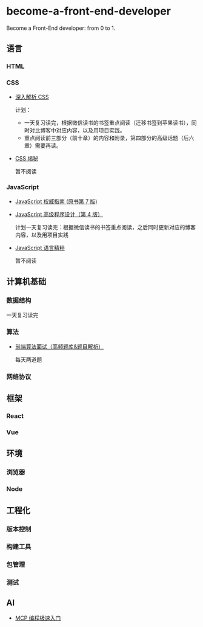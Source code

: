 # become-a-front-end-developer

Become a Front-End developer: from 0 to 1.

## 语言

### HTML

### CSS

- [深入解析 CSS](https://book.douban.com/subject/35021471/)

  计划：

  - 一天复习读完，根据微信读书的书签重点阅读（迁移书签到苹果读书），同时对比博客中对应内容，以及用项目实践。
  - 重点阅读前三部分（前十章）的内容和附录，第四部分的高级话题（后六章）需要再读。

- [CSS 揭秘](https://book.douban.com/subject/26745943/)

  暂不阅读

### JavaScript

- [JavaScript 权威指南 (原书第 7 版)](https://book.douban.com/subject/35396470/)
- [JavaScript 高级程序设计（第 4 版）](https://book.douban.com/subject/35175321/)

  计划一天复习读完：根据微信读书的书签重点阅读，之后同时更新对应的博客内容，以及用项目实践

- [JavaScript 语言精粹](https://book.douban.com/subject/11874748/)

  暂不阅读

## 计算机基础

### 数据结构

一天复习读完

### 算法

- [前端算法面试（高频题库&题目解析）](https://github.com/hovinghuang/fe-agorithm-interview)

  每天两道题

### 网络协议

## 框架

### React

### Vue

## 环境

### 浏览器

### Node

## 工程化

### 版本控制

### 构建工具

### 包管理

### 测试

## AI

- [MCP 编程极速入门](https://github.com/liaokongVFX/MCP-Chinese-Getting-Started-Guide)
